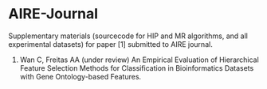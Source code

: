 # AIRE-Journal
Supplementary materials (sourcecode for HIP and MR algorithms, and all experimental datasets) for paper [1] submitted to AIRE journal.

1. Wan C, Freitas AA (under review) An Empirical Evaluation of Hierarchical Feature Selection 
Methods for Classification in Bioinformatics Datasets with Gene Ontology-based Features.

